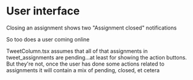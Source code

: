 # User interface

Closing an assignment shows two "Assignment closed" notifications

So too does a user coming online

TweetColumn.tsx assumes that all of that assignments in tweet_assignments are pending...at least for showing the action buttons. But they're not, once the user has done some actions related to assignments it will contain a mix of pending, closed, et cetera
